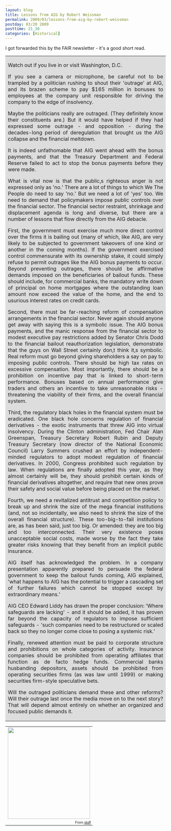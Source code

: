 ```yaml
---
layout: blog
title: Lessons from AIG by Robert Weissman
permalink: 2009/03/lessons-from-aig-by-robert-weissman
postday: 03/20 2009
posttime: 21_30
categories: [Historical]
---
```


<p>I got forwarded this by the FAIR newsletter - it's a good short read.</p>
<table cellpadding="5">
<tr style="background-color:#ddd;">
<td align='justify'>
<p>Watch out if you live in or visit Washington, D.C.</p>
<p>If you see a camera or microphone, be careful not to be trampled by a politician rushing to shout their 'outrage' at AIG, and its brazen scheme to pay $165 million in bonuses to employees at the company unit responsible for driving the company to the edge of insolvency.</p>
<p>Maybe the politicians really are outraged. (They definitely know their constituents are.) But it would have helped if they had expressed some outrage - and opposition - during the decades-long period of deregulation that brought us the AIG collapse and the financial meltdown.</p>
<p>It is indeed unfathomable that AIG went ahead with the bonus payments, and that the Treasury Department and Federal Reserve failed to act to stop the bonus payments before they were made.</p>
<p>What is vital now is that the public‚s righteous anger is not expressed only as 'no.' There are a lot of things to which We The People do need to say 'no.' But we need a lot of 'yes' too. We need to demand that policymakers impose public controls over the financial sector. The financial sector restraint, shrinkage and displacement agenda is long and diverse, but there are a number of lessons that flow directly from the AIG debacle.</p>
<p>First, the government must exercise much more direct control over the firms it is bailing out (many of which, like AIG, are very likely to be subjected to government takeovers of one kind or another in the coming months). If the government exercised control commensurate with its ownership stake, it could simply refuse to permit outrages like the AIG bonus payments to occur. Beyond preventing outrages, there should be affirmative demands imposed on the beneficiaries of bailout funds. These should include, for commercial banks, the mandatory write down of principal on home mortgages where the outstanding loan amount now exceed the value of the home, and the end to usurious interest rates on credit cards.</p>
<p>Second, there must be far-reaching reform of compensation arrangements in the financial sector. Never again should anyone get away with saying this is a symbolic issue. The AIG bonus payments, and the manic response from the financial sector to modest executive pay restrictions added by Senator Chris Dodd to the financial bailout reauthorization legislation, demonstrate that the guys on Wall Street certainly don‚t think it‚s symbolic. Real reform must go beyond giving shareholders a say on pay to imposing public controls. There should be high tax rates on excessive compensation. Most importantly, there should be a prohibition on incentive pay that is linked to short-term performance. Bonuses based on annual performance give traders and others an incentive to take unreasonable risks - threatening the viability of their firms, and the overall financial system.</p>
<p>Third, the regulatory black holes in the financial system must be eradicated. One black hole concerns regulation of financial derivatives - the exotic instruments that threw AIG into virtual insolvency. During the Clinton administration, Fed Chair Alan Greenspan, Treasury Secretary Robert Rubin and Deputy Treasury Secretary (now director of the National Economic Council) Larry Summers crushed an effort by independent-minded regulators to adopt modest regulation of financial derivatives. In 2000, Congress prohibited such regulation by law. When regulations are finally adopted this year, as they almost certainly will be, they should prohibit certain kinds of financial derivatives altogether, and require that new ones prove their safety and social value before being placed on the market.</p>
<p>Fourth, we need a revitalized antitrust and competition policy to break up and shrink the size of the mega financial institutions (and, not so incidentally, we also need to shrink the size of the overall financial structure). These too-big-to-fail institutions are, as has been said, just too big. Or amended: they are too big and too interconnected. Their very existence poses unacceptable social costs, made worse by the fact they take greater risks knowing that they benefit from an implicit public insurance.</p>
<p>AIG itself has acknowledged the problem. In a company presentation apparently prepared to persuade the federal government to keep the bailout funds coming, AIG explained, 'what happens to AIG has the potential to trigger a cascading set of further failures which cannot be stopped except by extraordinary means.'</p>
<p>AIG CEO Edward Liddy has drawn the proper conclusion: 'Where safeguards are lacking' - and it should be added, it has proven far beyond the capacity of regulators to impose sufficient safeguards - 'such companies need to be restructured or scaled back so they no longer come close to posing a systemic risk.'</p>
<p>Finally, renewed attention must be paid to corporate structure and prohibitions on whole categories of activity. Insurance companies should be prohibited from operating affiliates that function as de facto hedge funds. Commercial banks husbanding depositors‚ assets should be prohibited from operating securities firms (as was law until 1999) or making securities firm-style speculative bets.</p>
<p>Will the outraged politicians demand these and other reforms? Will their outrage last once the media move on to the next story? That will depend almost entirely on whether an organized and focused public demands it.</p>
</td>
</tr>
</table>
<p><table style="width:auto;"><tr><td><a href="https://picasaweb.google.com/lh/photo/K8AL5lRui-JwlDR4fdrjFg?feat=embedwebsite"><img src="https://lh5.googleusercontent.com/_aJ4urxfgN9A/TXXbFXM-p-I/AAAAAAAAImI/28bjHB7l-kE/s288/Banker.jpg" height="288" width="258" /></a></td></tr><tr><td style="font-family:arial,sans-serif; font-size:11px; text-align:right">From <a href="https://picasaweb.google.com/krister.axel/Stuff?feat=embedwebsite">stuff</a></td></tr></table></p>
